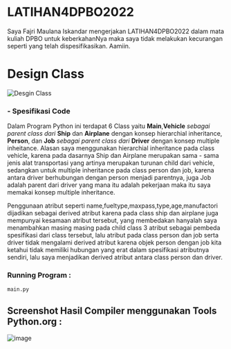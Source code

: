 # LATIHAN4DPBO2022

Saya Fajri Maulana Iskandar mengerjakan LATIHAN4DPBO2022 dalam mata kuliah DPBO untuk keberkahanNya 
maka saya tidak melakukan kecurangan seperti yang telah dispesifikasikan. Aamiin.

# Design Class
![Desgin Class](https://user-images.githubusercontent.com/99385328/156907207-ecfcc9cb-927b-4c7e-85c1-2d8fc6081ab0.png)

### - Spesifikasi Code

Dalam Program Python ini terdapat 6 Class yaitu **Main**,**Vehicle** *sebagai parent class dari* **Ship** dan **Airplane** dengan konsep hierarchial inheritance, **Person**, dan **Job** *sebagai parent class dari* **Driver** dengan konsep multiple inheitance. Alasan saya menggunakan hierarchial inheritance pada class vehicle, karena pada dasarnya Ship dan Airplane merupakan sama - sama jenis alat transportasi yang artinya merupakan turunan child dari vehicle, sedangkan untuk multiple inheritance pada class person dan job, karena antara driver berhubungan dengan person menjadi parentnya, juga Job adalah parent dari driver yang mana itu adalah pekerjaan maka itu saya memakai konsep multiple inheritance.

Penggunaan atribut seperti name,fueltype,maxpass,type,age,manufactori dijadikan sebagai derived atribut karena pada class ship dan airplane juga mempunyai kesamaan atribut tersebut, yang membedakan hanyalah saya menambahkan masing masing pada child class 3 atribut sebagai pembeda spesifikasi dari class tersebut, lalu atribut pada class person dan job serta driver tidak mengalami derived atribut karena objek person dengan job kita ketahui tidak memiliki hubungan yang erat dalam spesifikasi atributnya sendiri, lalu saya menjadikan derived atribut antara class person dan driver.

### Running Program :
```
main.py
```

## Screenshot Hasil Compiler menggunakan Tools **Python.org** :

![image](https://user-images.githubusercontent.com/99385328/153930717-c7c5f121-03dd-4886-8c63-e9222f88ba75.png)
